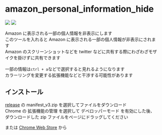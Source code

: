 # amazon_personal_information_hide

![](https://img.shields.io/chrome-web-store/users/kpffakljoffeckbckheiheogajnofdpc)
![](https://img.shields.io/chrome-web-store/stars/kpffakljoffeckbckheiheogajnofdpc)

Amazon に表示される一部の個人情報を非表示にします<br>
このツールを入れると Amazon に表示される一部の個人情報が非表示にされます<br>
Amazon のスクリーンショットなどを twitter などに共有する際にわざわざモザイクを掛けずに共有できます<br><br>
一部の情報は`ctrl + a`などで選択すると見れるようになります<br>
カラーリングを変更する拡張機能などと干渉する可能性があります<br>

## インストール

[release](https://github.com/fa0311/amazon_personal_information_hide/releases) の manifest_v3.zip を選択してファイルをダウンロード<br>
Chrome の 拡張機能の管理 を選択して デベロッパーモード を有効にした後、ダウンロードした zip ファイルをページにドラッグしてください

または
[Chrome Web Store](https://chrome.google.com/webstore/detail/amazon%E3%81%AE%E5%80%8B%E4%BA%BA%E6%83%85%E5%A0%B1%E3%82%92%E9%9A%A0%E3%81%97%E3%81%BE%E3%81%99/kpffakljoffeckbckheiheogajnofdpc) から
